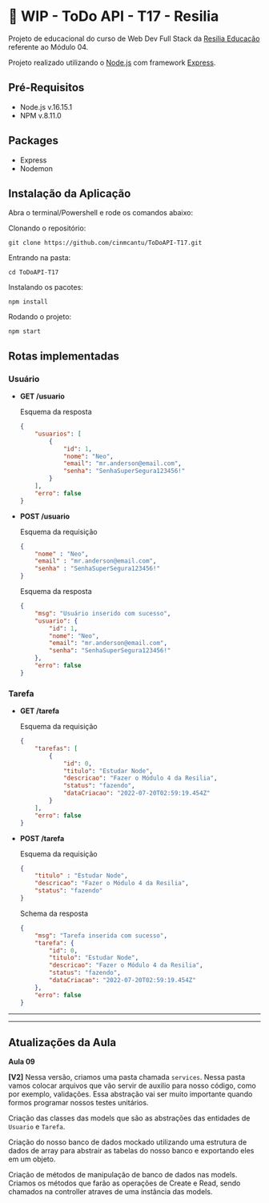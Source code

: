 # :construction: WIP - ToDo API - T17 - Resilia

Projeto de educacional do curso de Web Dev Full Stack da [Resilia Educação](https://www.resilia.com.br/) referente ao Módulo 04.

Projeto realizado utilizando o [Node.js](https://nodejs.org/en/) com framework [Express](https://expressjs.com/).

## Pré-Requisitos

* Node.js  v.16.15.1
* NPM v.8.11.0

## Packages

* Express
* Nodemon

## Instalação da Aplicação

Abra o terminal/Powershell e rode os comandos abaixo:

Clonando o repositório:
```
git clone https://github.com/cinmcantu/ToDoAPI-T17.git
```

Entrando na pasta:
```
cd ToDoAPI-T17
```

Instalando os pacotes:
```
npm install
```

Rodando o projeto:
```
npm start
```

## Rotas implementadas

### Usuário
 * __GET  /usuario__

    Esquema da resposta
    ```json
    {
        "usuarios": [
            {
                "id": 1,
                "nome": "Neo",
                "email": "mr.anderson@email.com",
                "senha": "SenhaSuperSegura123456!"
            }
        ],
        "erro": false
    }
    ```

 * __POST /usuario__

    Esquema da requisição
    ```json
    {
        "nome" : "Neo",
        "email" : "mr.anderson@email.com",
        "senha" : "SenhaSuperSegura123456!"
    }
    ```

    Esquema da resposta
    ```json
    {
        "msg": "Usuário inserido com sucesso",
        "usuario": {
            "id": 1,
            "nome": "Neo",
            "email": "mr.anderson@email.com",
            "senha": "SenhaSuperSegura123456!"
        },
        "erro": false
    }
    ```

### Tarefa
 * __GET /tarefa__

    Esquema da requisição
    ```json
    {
        "tarefas": [
            {
                "id": 0,
                "titulo": "Estudar Node",
                "descricao": "Fazer o Módulo 4 da Resilia",
                "status": "fazendo",
                "dataCriacao": "2022-07-20T02:59:19.454Z"
            }
        ],
        "erro": false
    }
    ```

 * __POST /tarefa__

    Esquema da requisição
    ```json
    {
        "titulo" : "Estudar Node",
        "descricao": "Fazer o Módulo 4 da Resilia",
        "status": "fazendo"
    }
    ```

    Schema da resposta
    ```json
    {
        "msg": "Tarefa inserida com sucesso",
        "tarefa": {
            "id": 0,
            "titulo": "Estudar Node",
            "descricao": "Fazer o Módulo 4 da Resilia",
            "status": "fazendo",
            "dataCriacao": "2022-07-20T02:59:19.454Z"
        },
        "erro": false
    }
    ```
 

---
---

## Atualizações da Aula

__Aula 09__

__[V2]__ Nessa versão, criamos uma pasta chamada `services`. Nessa pasta vamos colocar arquivos que vão servir de auxilio para nosso código, como por exemplo, validações. Essa abstração vai ser muito importante quando formos programar nossos testes unitários.

Criação das classes das models que são as abstrações das entidades de `Usuario` e `Tarefa`.

Criação do nosso banco de dados mockado utilizando uma estrutura de dados de array para abstrair as tabelas do nosso banco e exportando eles em um objeto.

Criação de métodos de manipulação de banco de dados nas models. Criamos os métodos que farão as operações de Create e Read, sendo chamados na controller atraves de uma instância das models.

